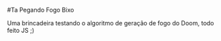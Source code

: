 #Ta Pegando Fogo Bixo

Uma brincadeira testando o algoritmo de geração de fogo do Doom, todo feito JS ;) 

